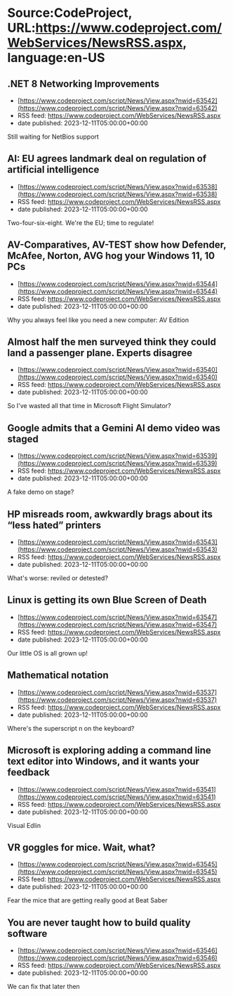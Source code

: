 # Source:CodeProject, URL:https://www.codeproject.com/WebServices/NewsRSS.aspx, language:en-US

## .NET 8 Networking Improvements
 - [https://www.codeproject.com/script/News/View.aspx?nwid=63542](https://www.codeproject.com/script/News/View.aspx?nwid=63542)
 - RSS feed: https://www.codeproject.com/WebServices/NewsRSS.aspx
 - date published: 2023-12-11T05:00:00+00:00

Still waiting for NetBios support

## AI: EU agrees landmark deal on regulation of artificial intelligence
 - [https://www.codeproject.com/script/News/View.aspx?nwid=63538](https://www.codeproject.com/script/News/View.aspx?nwid=63538)
 - RSS feed: https://www.codeproject.com/WebServices/NewsRSS.aspx
 - date published: 2023-12-11T05:00:00+00:00

Two-four-six-eight. We're the EU; time to regulate!

## AV-Comparatives, AV-TEST show how Defender, McAfee, Norton, AVG hog your Windows 11, 10 PCs
 - [https://www.codeproject.com/script/News/View.aspx?nwid=63544](https://www.codeproject.com/script/News/View.aspx?nwid=63544)
 - RSS feed: https://www.codeproject.com/WebServices/NewsRSS.aspx
 - date published: 2023-12-11T05:00:00+00:00

Why you always feel like you need a new computer: AV Edition

## Almost half the men surveyed think they could land a passenger plane. Experts disagree
 - [https://www.codeproject.com/script/News/View.aspx?nwid=63540](https://www.codeproject.com/script/News/View.aspx?nwid=63540)
 - RSS feed: https://www.codeproject.com/WebServices/NewsRSS.aspx
 - date published: 2023-12-11T05:00:00+00:00

So I've wasted all that time in Microsoft Flight Simulator?

## Google admits that a Gemini AI demo video was staged
 - [https://www.codeproject.com/script/News/View.aspx?nwid=63539](https://www.codeproject.com/script/News/View.aspx?nwid=63539)
 - RSS feed: https://www.codeproject.com/WebServices/NewsRSS.aspx
 - date published: 2023-12-11T05:00:00+00:00

A fake demo on stage?

## HP misreads room, awkwardly brags about its “less hated” printers
 - [https://www.codeproject.com/script/News/View.aspx?nwid=63543](https://www.codeproject.com/script/News/View.aspx?nwid=63543)
 - RSS feed: https://www.codeproject.com/WebServices/NewsRSS.aspx
 - date published: 2023-12-11T05:00:00+00:00

What's worse: reviled or detested?

## Linux is getting its own Blue Screen of Death
 - [https://www.codeproject.com/script/News/View.aspx?nwid=63547](https://www.codeproject.com/script/News/View.aspx?nwid=63547)
 - RSS feed: https://www.codeproject.com/WebServices/NewsRSS.aspx
 - date published: 2023-12-11T05:00:00+00:00

Our little OS is all grown up!

## Mathematical notation
 - [https://www.codeproject.com/script/News/View.aspx?nwid=63537](https://www.codeproject.com/script/News/View.aspx?nwid=63537)
 - RSS feed: https://www.codeproject.com/WebServices/NewsRSS.aspx
 - date published: 2023-12-11T05:00:00+00:00

Where's the superscript n on the keyboard?

## Microsoft is exploring adding a command line text editor into Windows, and it wants your feedback
 - [https://www.codeproject.com/script/News/View.aspx?nwid=63541](https://www.codeproject.com/script/News/View.aspx?nwid=63541)
 - RSS feed: https://www.codeproject.com/WebServices/NewsRSS.aspx
 - date published: 2023-12-11T05:00:00+00:00

Visual Edlin

## VR goggles for mice. Wait, what?
 - [https://www.codeproject.com/script/News/View.aspx?nwid=63545](https://www.codeproject.com/script/News/View.aspx?nwid=63545)
 - RSS feed: https://www.codeproject.com/WebServices/NewsRSS.aspx
 - date published: 2023-12-11T05:00:00+00:00

Fear the mice that are getting really good at Beat Saber

## You are never taught how to build quality software
 - [https://www.codeproject.com/script/News/View.aspx?nwid=63546](https://www.codeproject.com/script/News/View.aspx?nwid=63546)
 - RSS feed: https://www.codeproject.com/WebServices/NewsRSS.aspx
 - date published: 2023-12-11T05:00:00+00:00

We can fix that later then

